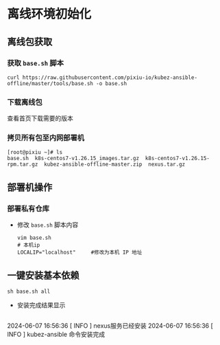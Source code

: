 # 离线环境初始化

## 离线包获取

### 获取 `base.sh` 脚本
```shell
curl https://raw.githubusercontent.com/pixiu-io/kubez-ansible-offline/master/tools/base.sh -o base.sh
```

### 下载离线包
查看首页下载需要的版本

### 拷贝所有包至内网部署机
  ```shell
  [root@pixiu ~]# ls
  base.sh  k8s-centos7-v1.26.15_images.tar.gz  k8s-centos7-v1.26.15-rpm.tar.gz  kubez-ansible-offline-master.zip  nexus.tar.gz
  ```


## 部署机操作

### 部署私有仓库
- 修改 `base.sh` 脚本内容
  ```shell
  vim base.sh
  # 本机ip
  LOCALIP="localhost"     #修改为本机 IP 地址
  ```

## 一键安装基本依赖
  ```shell
  sh base.sh all
  ```
- 安装完成结果显示
  ```shell
2024-06-07 16:56:36                      [ INFO ]  nexus服务已经安装
2024-06-07 16:56:36                      [ INFO ]   kubez-ansible 命令安装完成
  ```




